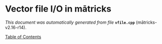
# Vector file I/O in mātricks
_This document was automatically generated from file_ **`vfile.cpp`** (mātricks-v2.16-r14).


[Table of Contents](README.md)
